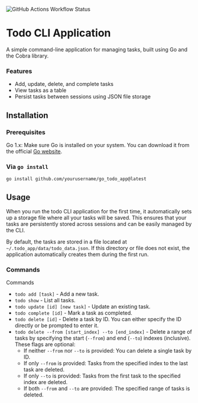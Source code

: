 ![GitHub Actions Workflow Status](https://img.shields.io/github/actions/workflow/status/radek-nowak/todo/.github%2Fworkflows%2Fgo.yml)

# Todo CLI Application
A simple command-line application for managing tasks, built using Go and the Cobra library.

### Features
- Add, update, delete, and complete tasks
- View tasks as a table
- Persist tasks between sessions using JSON file storage

## Installation

### Prerequisites
Go 1.x: Make sure Go is installed on your system. You can download it from the official [Go website](https://go.dev/dl/).

### Via `go install`
```
go install github.com/yourusername/go_todo_app@latest
```

## Usage
When you run the todo CLI application for the first time, it automatically sets up a storage file where all your tasks will be saved. This ensures that your tasks are persistently stored across sessions and can be easily managed by the CLI.

By default, the tasks are stored in a file located at `~/.todo_app/data/todo_data.json`.
If this directory or file does not exist, the application automatically creates them during the first run.

### Commands
Commands
- `todo add [task]` - Add a new task.
- `todo show` - List all tasks.
- `todo update [id] [new task]` - Update an existing task.
- `todo complete [id]` - Mark a task as completed.
- `todo delete [id]` - Delete a task by ID. You can either specify the ID directly or be prompted to enter it.
- `todo delete --from [start_index] --to [end_index]` - Delete a range of tasks by specifying the start (`--from`) and end (`--to`) indexes (inclusive). These flags are optional:
    - If neither `--from` nor `--to` is provided: You can delete a single task by ID.
    - If only `--from` is provided: Tasks from the specified index to the last task are deleted.
    - If only `--to` is provided: Tasks from the first task to the specified index are deleted.
    - If both `--from` and `--to` are provided: The specified range of tasks is deleted.
